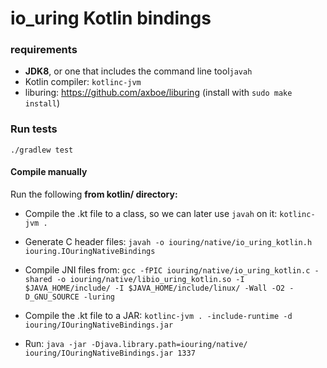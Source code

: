 # io_uring Kotlin bindings

### requirements
* __JDK8__, or one that includes the command line tool`javah`
* Kotlin compiler: `kotlinc-jvm`
* liburing: https://github.com/axboe/liburing (install with `sudo make install`)

### Run tests
`./gradlew test`


#### Compile manually
Run the following __from kotlin/ directory:__

* Compile the .kt file to a class, so we can later use `javah` on it:
`kotlinc-jvm .`

* Generate C header files:
`javah -o iouring/native/io_uring_kotlin.h iouring.IOuringNativeBindings`

* Compile JNI files from:
`gcc -fPIC iouring/native/io_uring_kotlin.c -shared -o iouring/native/libio_uring_kotlin.so -I $JAVA_HOME/include/ -I $JAVA_HOME/include/linux/ -Wall -O2 -D_GNU_SOURCE -luring`

* Compile the .kt file to a JAR:
`kotlinc-jvm . -include-runtime -d iouring/IOuringNativeBindings.jar`

* Run: 
`java -jar -Djava.library.path=iouring/native/ iouring/IOuringNativeBindings.jar 1337`

